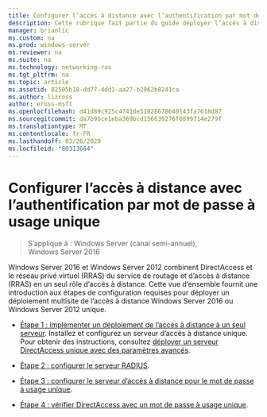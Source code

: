 ```yaml
---
title: Configurer l’accès à distance avec l’authentification par mot de passe à usage unique
description: Cette rubrique fait partie du guide déployer l’accès à distance avec l’authentification par mot de passe à usage unique dans Windows Server 2016.
manager: brianlic
ms.custom: na
ms.prod: windows-server
ms.reviewer: na
ms.suite: na
ms.technology: networking-ras
ms.tgt_pltfrm: na
ms.topic: article
ms.assetid: 82505b18-dd77-4dd1-aa27-b2962b8241ca
ms.author: lizross
author: eross-msft
ms.openlocfilehash: d41d89c925c4741de51028678640143fa7618d87
ms.sourcegitcommit: da7b9bce1eba369bcd156639276f6899714e279f
ms.translationtype: MT
ms.contentlocale: fr-FR
ms.lasthandoff: 03/26/2020
ms.locfileid: "80313664"
---
```

# <a name="configure-remote-access-with-otp-authentication"></a>Configurer l’accès à distance avec l’authentification par mot de passe à usage unique

>S’applique à : Windows Server (canal semi-annuel), Windows Server 2016

 Windows Server 2016 et Windows Server 2012 combinent DirectAccess et le réseau privé virtuel (RRAS) du service de routage et d’accès à distance (RRAS) en un seul rôle d’accès à distance. Cette vue d’ensemble fournit une introduction aux étapes de configuration requises pour déployer un déploiement multisite de l’accès à distance Windows Server 2016 ou Windows Server 2012 unique.  


- [Étape 1 : implémenter un déploiement de l’accès à distance à un seul serveur](../../multisite/configure/Step-1-Implement-a-Single-Server-Remote-Access-Deployment.md). Installez et configurez un serveur d’accès à distance unique. Pour obtenir des instructions, consultez [déployer un serveur DirectAccess unique avec des paramètres avancés](https://technet.microsoft.com/windows-server-docs/networking/remote-access/directaccess/single-server-advanced/deploy-a-single-directaccess-server-with-advanced-settings).

- [Étape 2 : configurer le serveur RADIUS](Step-2-Configure-the-RADIUS-Server.md).

- [Étape 3 : configurer le serveur d’accès à distance pour le mot de passe à usage unique](Step-3-Configure-the-Remote-Access-Server-for-OTP.md).

- [Étape 4 : vérifier DirectAccess avec un mot de passe à usage unique](Step-4-Verify-DirectAccess-with-OTP.md).
  



